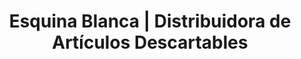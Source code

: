 ---
title: "Esquina Blanca | Distribuidora de Artículos Descartables"
url: /maipu/esquina-blanca-distribuidora-de-articulos-descartables/
shop: Großhandel
---